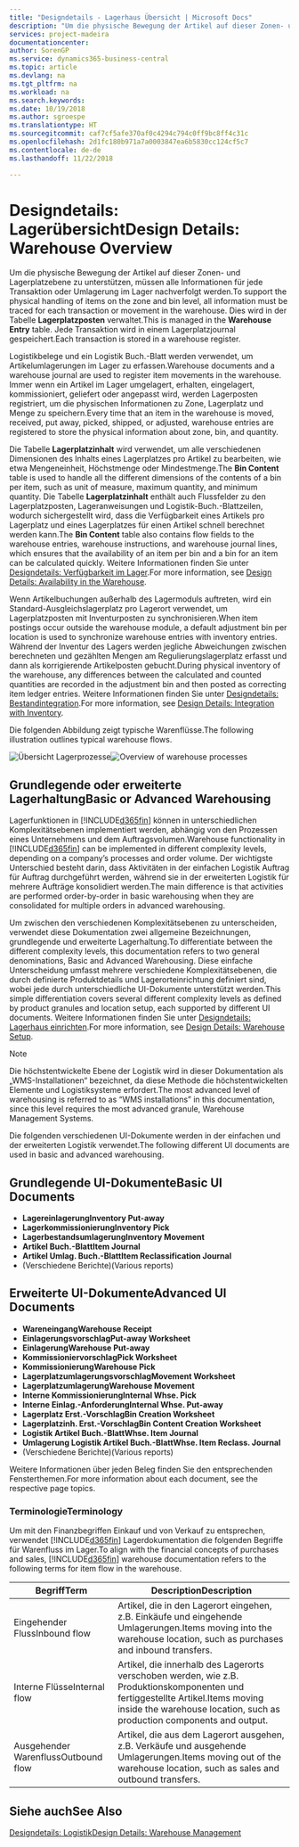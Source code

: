 ```yaml
---
title: "Designdetails - Lagerhaus Übersicht | Microsoft Docs"
description: "Um die physische Bewegung der Artikel auf dieser Zonen- und Lagerplatzebene zu unterstützen, müssen alle Informationen für jede Transaktion oder Umlagerung im Lager nachverfolgt werden. Dies wird in der Tabelle **Lagerplatzposten** verwaltet. Jede Transaktion wird in einem Lagerplatzjournal gespeichert."
services: project-madeira
documentationcenter: 
author: SorenGP
ms.service: dynamics365-business-central
ms.topic: article
ms.devlang: na
ms.tgt_pltfrm: na
ms.workload: na
ms.search.keywords: 
ms.date: 10/19/2018
ms.author: sgroespe
ms.translationtype: HT
ms.sourcegitcommit: caf7cf5afe370af0c4294c794c0ff9bc8ff4c31c
ms.openlocfilehash: 2d1fc180b971a7a0003847ea6b5830cc124cf5c7
ms.contentlocale: de-de
ms.lasthandoff: 11/22/2018

---
```

# <a name="design-details-warehouse-overview"></a><span data-ttu-id="df216-105">Designdetails: Lagerübersicht</span><span class="sxs-lookup"><span data-stu-id="df216-105">Design Details: Warehouse Overview</span></span>
<span data-ttu-id="df216-106">Um die physische Bewegung der Artikel auf dieser Zonen- und Lagerplatzebene zu unterstützen, müssen alle Informationen für jede Transaktion oder Umlagerung im Lager nachverfolgt werden.</span><span class="sxs-lookup"><span data-stu-id="df216-106">To support the physical handling of items on the zone and bin level, all information must be traced for each transaction or movement in the warehouse.</span></span> <span data-ttu-id="df216-107">Dies wird in der Tabelle **Lagerplatzposten** verwaltet.</span><span class="sxs-lookup"><span data-stu-id="df216-107">This is managed in the **Warehouse Entry** table.</span></span> <span data-ttu-id="df216-108">Jede Transaktion wird in einem Lagerplatzjournal gespeichert.</span><span class="sxs-lookup"><span data-stu-id="df216-108">Each transaction is stored in a warehouse register.</span></span>  

<span data-ttu-id="df216-109">Logistikbelege und ein Logistik Buch.-Blatt werden verwendet, um Artikelumlagerungen im Lager zu erfassen.</span><span class="sxs-lookup"><span data-stu-id="df216-109">Warehouse documents and a warehouse journal are used to register item movements in the warehouse.</span></span> <span data-ttu-id="df216-110">Immer wenn ein Artikel im Lager umgelagert, erhalten, eingelagert, kommissioniert, geliefert oder angepasst wird, werden Lagerposten registriert, um die physischen Informationen zu Zone, Lagerplatz und Menge zu speichern.</span><span class="sxs-lookup"><span data-stu-id="df216-110">Every time that an item in the warehouse is moved, received, put away, picked, shipped, or adjusted, warehouse entries are registered to store the physical information about zone, bin, and quantity.</span></span>

<span data-ttu-id="df216-111">Die Tabelle **Lagerplatzinhalt** wird verwendet, um alle verschiedenen Dimensionen des Inhalts eines Lagerplatzes pro Artikel zu bearbeiten, wie etwa Mengeneinheit, Höchstmenge oder Mindestmenge.</span><span class="sxs-lookup"><span data-stu-id="df216-111">The **Bin Content** table is used to handle all the different dimensions of the contents of a bin per item, such as unit of measure, maximum quantity, and minimum quantity.</span></span> <span data-ttu-id="df216-112">Die Tabelle **Lagerplatzinhalt** enthält auch Flussfelder zu den Lagerplatzposten, Lageranweisungen und Logistik-Buch.-Blattzeilen, wodurch sichergestellt wird, dass die Verfügbarkeit eines Artikels pro Lagerplatz und eines Lagerplatzes für einen Artikel schnell berechnet werden kann.</span><span class="sxs-lookup"><span data-stu-id="df216-112">The **Bin Content** table also contains flow fields to the warehouse entries, warehouse instructions, and warehouse journal lines, which ensures that the availability of an item per bin and a bin for an item can be calculated quickly.</span></span> <span data-ttu-id="df216-113">Weitere Informationen finden Sie unter [Designdetails: Verfügbarkeit im Lager](design-details-availability-in-the-warehouse.md).</span><span class="sxs-lookup"><span data-stu-id="df216-113">For more information, see [Design Details: Availability in the Warehouse](design-details-availability-in-the-warehouse.md).</span></span>  

<span data-ttu-id="df216-114">Wenn Artikelbuchungen außerhalb des Lagermoduls auftreten, wird ein Standard-Ausgleichslagerplatz pro Lagerort verwendet, um Lagerplatzposten mit Inventurposten zu synchronisieren.</span><span class="sxs-lookup"><span data-stu-id="df216-114">When item postings occur outside the warehouse module, a default adjustment bin per location is used to synchronize warehouse entries with inventory entries.</span></span> <span data-ttu-id="df216-115">Während der Inventur des Lagers werden jegliche Abweichungen zwischen berechneten und gezählten Mengen am Regulierungslagerplatz erfasst und dann als korrigierende Artikelposten gebucht.</span><span class="sxs-lookup"><span data-stu-id="df216-115">During physical inventory of the warehouse, any differences between the calculated and counted quantities are recorded in the adjustment bin and then posted as correcting item ledger entries.</span></span> <span data-ttu-id="df216-116">Weitere Informationen finden Sie unter [Designdetails: Bestandintegration](design-details-integration-with-inventory.md).</span><span class="sxs-lookup"><span data-stu-id="df216-116">For more information, see [Design Details: Integration with Inventory](design-details-integration-with-inventory.md).</span></span>  

<span data-ttu-id="df216-117">Die folgenden Abbildung zeigt typische Warenflüsse.</span><span class="sxs-lookup"><span data-stu-id="df216-117">The following illustration outlines typical warehouse flows.</span></span>  

<span data-ttu-id="df216-118">![Übersicht Lagerprozesse](media/design_details_warehouse_management_overview.png "Übersicht Lagerprozesse")</span><span class="sxs-lookup"><span data-stu-id="df216-118">![Overview of warehouse processes](media/design_details_warehouse_management_overview.png "Overview of warehouse processes")</span></span>  

## <a name="basic-or-advanced-warehousing"></a><span data-ttu-id="df216-119">Grundlegende oder erweiterte Lagerhaltung</span><span class="sxs-lookup"><span data-stu-id="df216-119">Basic or Advanced Warehousing</span></span>  
<span data-ttu-id="df216-120">Lagerfunktionen in [!INCLUDE[d365fin](includes/d365fin_md.md)] können in unterschiedlichen Komplexitätsebenen implementiert werden, abhängig von den Prozessen eines Unternehmens und dem Auftragsvolumen.</span><span class="sxs-lookup"><span data-stu-id="df216-120">Warehouse functionality in [!INCLUDE[d365fin](includes/d365fin_md.md)] can be implemented in different complexity levels, depending on a company’s processes and order volume.</span></span> <span data-ttu-id="df216-121">Der wichtigste Unterschied besteht darin, dass Aktivitäten in der einfachen Logistik Auftrag für Auftrag durchgeführt werden, während sie in der erweiterten Logistik für mehrere Aufträge konsolidiert werden.</span><span class="sxs-lookup"><span data-stu-id="df216-121">The main difference is that activities are performed order-by-order in basic warehousing when they are consolidated for multiple orders in advanced warehousing.</span></span>  

 <span data-ttu-id="df216-122">Um zwischen den verschiedenen Komplexitätsebenen zu unterscheiden, verwendet diese Dokumentation zwei allgemeine Bezeichnungen, grundlegende und erweiterte Lagerhaltung.</span><span class="sxs-lookup"><span data-stu-id="df216-122">To differentiate between the different complexity levels, this documentation refers to two general denominations, Basic and Advanced Warehousing.</span></span> <span data-ttu-id="df216-123">Diese einfache Unterscheidung umfasst mehrere verschiedene Komplexitätsebenen, die durch definierte Produktdetails und Lagerorteinrichtung definiert sind, wobei jede durch unterschiedliche UI-Dokumente unterstützt werden.</span><span class="sxs-lookup"><span data-stu-id="df216-123">This simple differentiation covers several different complexity levels as defined by product granules and location setup, each supported by different UI documents.</span></span> <span data-ttu-id="df216-124">Weitere Informationen finden Sie unter [Designdetails: Lagerhaus einrichten](design-details-warehouse-setup.md).</span><span class="sxs-lookup"><span data-stu-id="df216-124">For more information, see [Design Details: Warehouse Setup](design-details-warehouse-setup.md).</span></span>  

> [!NOTE]  
>  <span data-ttu-id="df216-125">Die höchstentwickelte Ebene der Logistik wird in dieser Dokumentation als „WMS-Installationen“ bezeichnet, da diese Methode die höchstentwickelten Elemente und Logistiksysteme erfordert.</span><span class="sxs-lookup"><span data-stu-id="df216-125">The most advanced level of warehousing is referred to as “WMS installations” in this documentation, since this level requires the most advanced granule, Warehouse Management Systems.</span></span>  

 <span data-ttu-id="df216-126">Die folgenden verschiedenen UI-Dokumente werden in der einfachen und der erweiterten Logistik verwendet.</span><span class="sxs-lookup"><span data-stu-id="df216-126">The following different UI documents are used in basic and advanced warehousing.</span></span>  

## <a name="basic-ui-documents"></a><span data-ttu-id="df216-127">Grundlegende UI-Dokumente</span><span class="sxs-lookup"><span data-stu-id="df216-127">Basic UI Documents</span></span>  

-   <span data-ttu-id="df216-128">**Lagereinlagerung**</span><span class="sxs-lookup"><span data-stu-id="df216-128">**Inventory Put-away**</span></span>  
-   <span data-ttu-id="df216-129">**Lagerkommissionierung**</span><span class="sxs-lookup"><span data-stu-id="df216-129">**Inventory Pick**</span></span>  
-   <span data-ttu-id="df216-130">**Lagerbestandsumlagerung**</span><span class="sxs-lookup"><span data-stu-id="df216-130">**Inventory Movement**</span></span>  
-   <span data-ttu-id="df216-131">**Artikel Buch.-Blatt**</span><span class="sxs-lookup"><span data-stu-id="df216-131">**Item Journal**</span></span>  
-   <span data-ttu-id="df216-132">**Artikel Umlag. Buch.-Blatt**</span><span class="sxs-lookup"><span data-stu-id="df216-132">**Item Reclassification Journal**</span></span>  
-   <span data-ttu-id="df216-133">(Verschiedene Berichte)</span><span class="sxs-lookup"><span data-stu-id="df216-133">(Various reports)</span></span>  

## <a name="advanced-ui-documents"></a><span data-ttu-id="df216-134">Erweiterte UI-Dokumente</span><span class="sxs-lookup"><span data-stu-id="df216-134">Advanced UI Documents</span></span>  

-   <span data-ttu-id="df216-135">**Wareneingang**</span><span class="sxs-lookup"><span data-stu-id="df216-135">**Warehouse Receipt**</span></span>  
-   <span data-ttu-id="df216-136">**Einlagerungsvorschlag**</span><span class="sxs-lookup"><span data-stu-id="df216-136">**Put-away Worksheet**</span></span>  
-   <span data-ttu-id="df216-137">**Einlagerung**</span><span class="sxs-lookup"><span data-stu-id="df216-137">**Warehouse Put-away**</span></span>  
-   <span data-ttu-id="df216-138">**Kommissioniervorschlag**</span><span class="sxs-lookup"><span data-stu-id="df216-138">**Pick Worksheet**</span></span>  
-   <span data-ttu-id="df216-139">**Kommissionierung**</span><span class="sxs-lookup"><span data-stu-id="df216-139">**Warehouse Pick**</span></span>  
-   <span data-ttu-id="df216-140">**Lagerplatzumlagerungsvorschlag**</span><span class="sxs-lookup"><span data-stu-id="df216-140">**Movement Worksheet**</span></span>  
-   <span data-ttu-id="df216-141">**Lagerplatzumlagerung**</span><span class="sxs-lookup"><span data-stu-id="df216-141">**Warehouse Movement**</span></span>  
-   <span data-ttu-id="df216-142">**Interne Kommissionierung**</span><span class="sxs-lookup"><span data-stu-id="df216-142">**Internal Whse. Pick**</span></span>  
-   <span data-ttu-id="df216-143">**Interne Einlag.-Anforderung**</span><span class="sxs-lookup"><span data-stu-id="df216-143">**Internal Whse. Put-away**</span></span>  
-   <span data-ttu-id="df216-144">**Lagerplatz Erst.-Vorschlag**</span><span class="sxs-lookup"><span data-stu-id="df216-144">**Bin Creation Worksheet**</span></span>  
-   <span data-ttu-id="df216-145">**Lagerplatzinh. Erst.-Vorschlag**</span><span class="sxs-lookup"><span data-stu-id="df216-145">**Bin Content Creation Worksheet**</span></span>  
-   <span data-ttu-id="df216-146">**Logistik Artikel Buch.-Blatt**</span><span class="sxs-lookup"><span data-stu-id="df216-146">**Whse. Item Journal**</span></span>  
-   <span data-ttu-id="df216-147">**Umlagerung Logistik Artikel Buch.-Blatt**</span><span class="sxs-lookup"><span data-stu-id="df216-147">**Whse. Item Reclass. Journal**</span></span>  
-   <span data-ttu-id="df216-148">(Verschiedene Berichte)</span><span class="sxs-lookup"><span data-stu-id="df216-148">(Various reports)</span></span>  

<span data-ttu-id="df216-149">Weitere Informationen über jeden Beleg finden Sie den entsprechenden Fensterthemen.</span><span class="sxs-lookup"><span data-stu-id="df216-149">For more information about each document, see the respective page topics.</span></span>  

### <a name="terminology"></a><span data-ttu-id="df216-150">Terminologie</span><span class="sxs-lookup"><span data-stu-id="df216-150">Terminology</span></span>  
<span data-ttu-id="df216-151">Um mit den Finanzbegriffen Einkauf und von Verkauf zu entsprechen, verwendet [!INCLUDE[d365fin](includes/d365fin_md.md)] Lagerdokumentation die folgenden Begriffe für Warenfluss im Lager.</span><span class="sxs-lookup"><span data-stu-id="df216-151">To align with the financial concepts of purchases and sales, [!INCLUDE[d365fin](includes/d365fin_md.md)] warehouse documentation refers to the following terms for item flow in the warehouse.</span></span>  

|<span data-ttu-id="df216-152">Begriff</span><span class="sxs-lookup"><span data-stu-id="df216-152">Term</span></span>|<span data-ttu-id="df216-153">Description</span><span class="sxs-lookup"><span data-stu-id="df216-153">Description</span></span>|  
|----------|---------------------------------------|  
|<span data-ttu-id="df216-154">Eingehender Fluss</span><span class="sxs-lookup"><span data-stu-id="df216-154">Inbound flow</span></span>|<span data-ttu-id="df216-155">Artikel, die in den Lagerort eingehen, z.B. Einkäufe und eingehende Umlagerungen.</span><span class="sxs-lookup"><span data-stu-id="df216-155">Items moving into the warehouse location, such as purchases and inbound transfers.</span></span>|  
|<span data-ttu-id="df216-156">Interne Flüsse</span><span class="sxs-lookup"><span data-stu-id="df216-156">Internal flow</span></span>|<span data-ttu-id="df216-157">Artikel, die innerhalb des Lagerorts verschoben werden, wie z.B. Produktionskomponenten und fertiggestellte Artikel.</span><span class="sxs-lookup"><span data-stu-id="df216-157">Items moving inside the warehouse location, such as production components and output.</span></span>|  
|<span data-ttu-id="df216-158">Ausgehender Warenfluss</span><span class="sxs-lookup"><span data-stu-id="df216-158">Outbound flow</span></span>|<span data-ttu-id="df216-159">Artikel, die aus dem Lagerort ausgehen, z.B. Verkäufe und ausgehende Umlagerungen.</span><span class="sxs-lookup"><span data-stu-id="df216-159">Items moving out of the warehouse location, such as sales and outbound transfers.</span></span>|  

## <a name="see-also"></a><span data-ttu-id="df216-160">Siehe auch</span><span class="sxs-lookup"><span data-stu-id="df216-160">See Also</span></span>  
 [<span data-ttu-id="df216-161">Designdetails: Logistik</span><span class="sxs-lookup"><span data-stu-id="df216-161">Design Details: Warehouse Management</span></span>](design-details-warehouse-management.md)

